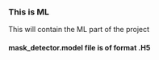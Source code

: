 ### This is ML 

This will contain the ML part of the project

#### mask_detector.model file is of format .H5 
